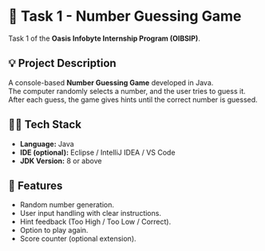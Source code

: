 # 🎯 Task 1 - Number Guessing Game

 Task 1 of the **Oasis Infobyte Internship Program (OIBSIP)**.

## 💡 Project Description

A console-based **Number Guessing Game** developed in Java.  
The computer randomly selects a number, and the user tries to guess it. After each guess, the game gives hints until the correct number is guessed.

## 👨‍💻 Tech Stack

- **Language:** Java  
- **IDE (optional):** Eclipse / IntelliJ IDEA / VS Code  
- **JDK Version:** 8 or above

## 📌 Features

- Random number generation.
- User input handling with clear instructions.
- Hint feedback (Too High / Too Low / Correct).
- Option to play again.
- Score counter (optional extension).


